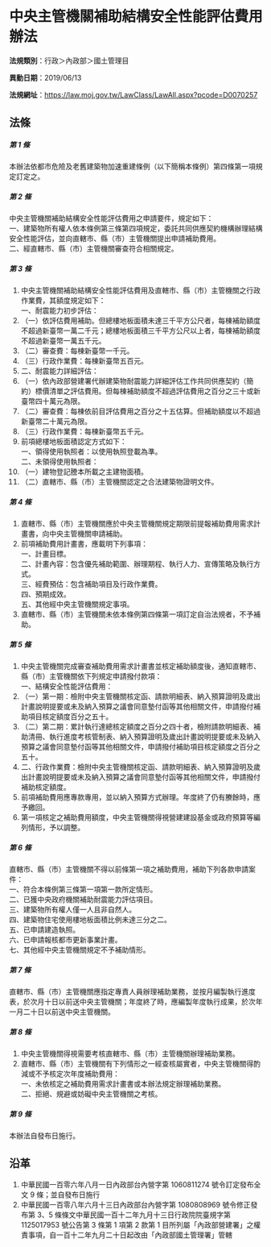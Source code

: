 # 中央主管機關補助結構安全性能評估費用辦法


**法規類別**：行政＞內政部＞國土管理目

**異動日期**：2019/06/13  

**法規網址**：https://law.moj.gov.tw/LawClass/LawAll.aspx?pcode=D0070257



## 法條
##### 第 1 條
本辦法依都市危險及老舊建築物加速重建條例（以下簡稱本條例）第四條第一項規定訂定之。

##### 第 2 條
中央主管機關補助結構安全性能評估費用之申請要件，規定如下：  
一、建築物所有權人依本條例第三條第四項規定，委託共同供應契約機構辦理結構安全性能評估，並向直轄市、縣（市）主管機關提出申請補助費用。  
二、經直轄市、縣（市）主管機關審查符合相關規定。

##### 第 3 條
1. 中央主管機關補助結構安全性能評估費用及直轄市、縣（市）主管機關之行政作業費，其額度規定如下：  
一、耐震能力初步評估：
1. （一）依評估費用補助。但總樓地板面積未達三千平方公尺者，每棟補助額度不超過新臺幣一萬二千元；總樓地板面積三千平方公尺以上者，每棟補助額度不超過新臺幣一萬五千元。
1. （二）審查費：每棟新臺幣一千元。
1. （三）行政作業費：每棟新臺幣五百元。
1. 二、耐震能力詳細評估：
1. （一）依內政部營建署代辦建築物耐震能力詳細評估工作共同供應契約（簡約）標價清單之評估費用。但每棟補助額度不超過評估費用之百分之三十或新臺幣四十萬元為限。
1. （二）審查費：每棟依前目評估費用之百分之十五估算。但補助額度以不超過新臺幣二十萬元為限。
1. （三）行政作業費：每棟新臺幣五千元。
1. 前項總樓地板面積認定方式如下：  
一、領得使用執照者：以使用執照登載為準。  
二、未領得使用執照者：
1. （一）建物登記謄本所載之主建物面積。
1. （二）直轄市、縣（市）主管機關認定之合法建築物證明文件。

##### 第 4 條
1. 直轄市、縣（市）主管機關應於中央主管機關規定期限前提報補助費用需求計畫書，向中央主管機關申請補助。
1. 前項補助費用計畫書，應載明下列事項：  
一、計畫目標。  
二、計畫內容：包含優先補助範圍、辦理期程、執行人力、宣傳策略及執行方式。  
三、經費預估：包含補助項目及行政作業費。  
四、預期成效。  
五、其他經中央主管機關規定事項。
1. 直轄市、縣（市）主管機關未依本條例第四條第一項訂定自治法規者，不予補助。

##### 第 5 條
1. 中央主管機關完成審查補助費用需求計畫書並核定補助額度後，通知直轄市、縣（市）主管機關依下列規定申請撥付款項：  
一、結構安全性能評估費用：
1. （一）第一期：檢附中央主管機關核定函、請款明細表、納入預算證明及歲出計畫說明提要或未及納入預算之議會同意墊付函等其他相關文件，申請撥付補助項目核定額度百分之五十。
1. （二）第二期：累計執行達總核定額度之百分之四十者，檢附請款明細表、補助清冊、執行進度考核管制表、納入預算證明及歲出計畫說明提要或未及納入預算之議會同意墊付函等其他相關文件，申請撥付補助項目核定額度之百分之五十。
1. 二、行政作業費：檢附中央主管機關核定函、請款明細表、納入預算證明及歲出計畫說明提要或未及納入預算之議會同意墊付函等其他相關文件，申請撥付補助核定額度。
1. 前項補助費用應專款專用，並以納入預算方式辦理。年度終了仍有賸餘時，應予繳回。
1. 第一項核定之補助費用額度，中央主管機關得視營建建設基金或政府預算等編列情形，予以調整。

##### 第 6 條
直轄市、縣（市）主管機關不得以前條第一項之補助費用，補助下列各款申請案件：  
一、符合本條例第三條第一項第一款所定情形。  
二、已獲中央政府機關補助耐震能力評估項目。  
三、建築物所有權人僅一人且非自然人。  
四、建築物住宅使用樓地板面積比例未達三分之二。  
五、已申請建造執照。  
六、已申請報核都市更新事業計畫。  
七、其他經中央主管機關規定不予補助情形。

##### 第 7 條
直轄市、縣（市）主管機關應指定專責人員辦理補助業務，並按月編製執行進度表，於次月十日以前送中央主管機關；年度終了時，應編製年度執行成果，於次年一月二十日以前送中央主管機關。

##### 第 8 條
1. 中央主管機關得視需要考核直轄市、縣（市）主管機關辦理補助業務。
1. 直轄市、縣（市）主管機關有下列情形之一經查核屬實者，中央主管機關得酌減或不予核定次年度補助費用：  
一、未依核定之補助費用需求計畫書或本辦法規定辦理補助業務。  
二、拒絕、規避或妨礙中央主管機關之考核。

##### 第 9 條
本辦法自發布日施行。

## 沿革
1. 中華民國一百零六年八月一日內政部台內營字第 1060811274 號令訂定發布全文 9  條；並自發布日施行
1. 中華民國一百零八年六月十三日內政部台內營字第 1080808969 號令修正發布第 3、5 條條文中華民國一百十二年九月十三日行政院院臺規字第 1125017953 號公告第 3  條第 1  項第 2  款第 1  目所列屬「內政部營建署」之權責事項，自一百十二年九月二十日起改由「內政部國土管理署」管轄
